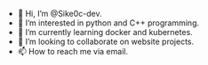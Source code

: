 - 👋 Hi, I’m @Sike0c-dev.
- 👀 I’m interested in python and C++ programming.
- 🌱 I’m currently learning docker and kubernetes.
- 💞️ I’m looking to collaborate on website projects.
- 📫 How to reach me via email.

<!---
Sike0c-dev/Sike0c-dev is a ✨ special ✨ repository because its `README.md` (this file) appears on your GitHub profile.
You can click the Preview link to take a look at your changes.
--->
